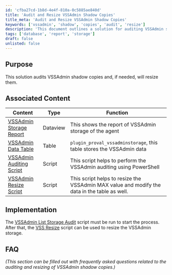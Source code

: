 ```yaml
---
id: 'cfba27cd-1b8d-4e4f-810a-0c5885ae840d'
title: 'Audit and Resize VSSAdmin Shadow Copies'
title_meta: 'Audit and Resize VSSAdmin Shadow Copies'
keywords: ['vssadmin', 'shadow', 'copies', 'audit', 'resize']
description: 'This document outlines a solution for auditing VSSAdmin shadow copies and resizing them if necessary. It includes associated content such as reports, tables, and scripts that assist in the auditing and resizing processes.'
tags: ['database', 'report', 'storage']
draft: false
unlisted: false
---
```


## Purpose

This solution audits VSSAdmin shadow copies and, if needed, will resize them.

## Associated Content

| Content                                                                                 | Type      | Function                                                                                             |
|-----------------------------------------------------------------------------------------|-----------|------------------------------------------------------------------------------------------------------|
| [VSSAdmin Storage Report](https://proval.itglue.com/5078775/docs/10728930)           | Dataview  | This shows the report of VSSAdmin storage of the agent                                              |
| [VSSAdmin Data Table](https://proval.itglue.com/5078775/docs/10728928)               | Table     | `plugin_proval_vssadminstorage`, this table stores the VSSAdmin data                                 |
| [VSSAdmin Auditing Script](https://proval.itglue.com/5078775/docs/10728929)          | Script    | This script helps to perform the VSSAdmin auditing using PowerShell                                 |
| [VSSAdmin Resize Script](https://proval.itglue.com/5078775/docs/10728931)            | Script    | This script helps to resize the VSSAdmin MAX value and modify the data in the table as well.       |

## Implementation

The [VSSAdmin List Storage Audit](<../cwa/scripts/Vssadmin List Storage Audit.md>) script must be run to start the process. After that, the [VSS Resize](<../cwa/scripts/VSS Resize.md>) script can be used to resize the VSSAdmin storage.

## FAQ

*(This section can be filled out with frequently asked questions related to the auditing and resizing of VSSAdmin shadow copies.)*
